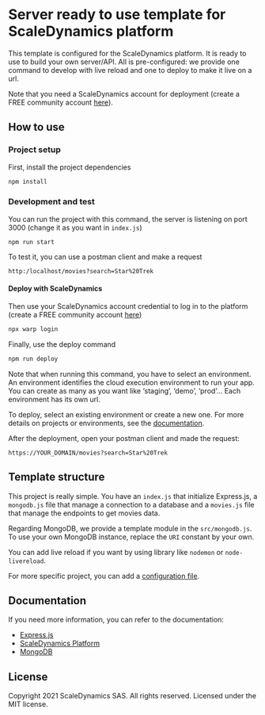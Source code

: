 # Server ready to use template for ScaleDynamics platform

This template is configured for the ScaleDynamics platform. It is ready to use to build your own server/API. All is pre-configured: we provide one command to develop with live reload and one to deploy to make it live on a url.

Note that you need a ScaleDynamics account for deployment (create a FREE community account [here](https://console.scaledynamics.com/auth/signup/)).


## How to use

### Project setup

First, install the project dependencies

```sh
npm install
```

### Development and test

You can run the project with this command, the server is listening on port 3000 (change it as you want in `index.js`)

```shell
npm run start
```

To test it, you can use a postman client and make a request

`http:/localhost/movies?search=Star%20Trek`

#### Deploy with ScaleDynamics

Then use your ScaleDynamics account credential to log in to the platform (create a FREE community account [here](https://console.scaledynamics.com/auth/signup/))

```sh
npx warp login
```

Finally, use the deploy command

```sh
npm run deploy
```

Note that when running this command, you have to select an environment. An environment identifies the cloud execution environment to run your app. You can create as many as you want like ‘staging’, ‘demo’, ‘prod’... Each environment has its own url.

To deploy, select an existing environment or create a new one. For more details on projects or environments, see the [documentation](https://docs.scaledynamics.com).

After the deployment, open your postman client and made the request:

`https://YOUR_DOMAIN/movies?search=Star%20Trek`

## Template structure

This project is really simple. You have an `index.js` that initialize Express.js, a `mongodb.js` file that manage a connection to a database and a `movies.js` file that manage the endpoints to get movies data.

Regarding MongoDB, we provide a template module  in the `src/mongodb.js`. To use your own MongoDB instance, replace the `URI` constant by your own.

You can add live reload if you want by using library like `nodemon` or `node-livereload`.

For more specific project, you can add a [configuration file](https://docs.scaledynamics.com/docs/api/warp-config#server-config).

## Documentation

If you need more information, you can refer to the documentation:
  - [Express.js](https://expressjs.com/en/guide/routing.html)
  - [ScaleDynamics Platform](https://docs.scaledynamics.com/)
  - [MongoDB](https://docs.mongodb.com/guides/)

## License

Copyright 2021 ScaleDynamics SAS. All rights reserved.
Licensed under the MIT license.
